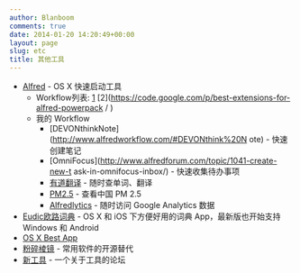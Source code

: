 ```yaml
---
author: Blanboom
comments: true
date: 2014-01-20 14:20:49+00:00
layout: page
slug: etc
title: 其他工具
---
```


- [Alfred](http://www.alfredapp.com) - OS X 快速启动工具
    - Workflow列表: [1](http://www.alfredworkflow.com)
      [2](https://code.google.com/p/best-extensions-for-alfred-powerpack
      / )
    - 我的 Workflow
        - [DEVONthinkNote](http://www.alfredworkflow.com/#DEVONthink%20N
          ote) - 快速创建笔记
        - [OmniFocus](http://www.alfredforum.com/topic/1041-create-new-t
          ask-in-omnifocus-inbox/) - 快速收集待办事项
        - [有道翻译](https://github.com/dalang/alfred-workflows) - 随时查单词、翻译
        - [PM2.5](https://github.com/wahyd4/PM2.5-Alfred) - 查看中国 PM 2.5
        - [Alfredlytics](http://www.alfredforum.com/topic/2488-alfredlytics-google-analytics-workflow/) - 随时访问 Google Analytics 数据
- [Eudic欧路词典](http://www.eudic.net/eudic/mac_dictionary.aspx) - OS X 和
  iOS 下方便好用的词典 App，最新版也开始支持 Windows 和 Android
- [OS X Best App](https://github.com/dearmark/Best-App)
- [粉碎棱镜](https://prism-break.org/zh-CN/) - 常用软件的开源替代 
- [新工具](http://www.macdang.com) - 一个关于工具的论坛


